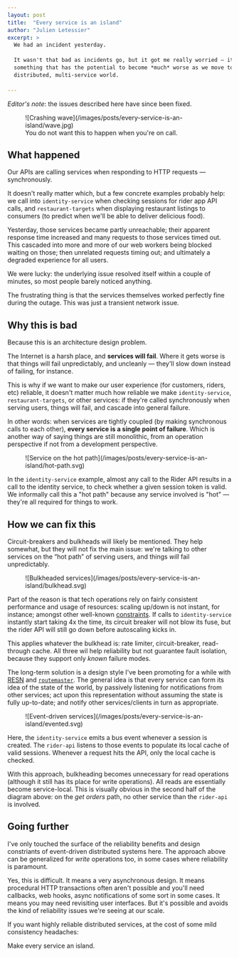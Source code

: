 ```yaml
---
layout: post
title:  "Every service is an island"
author: "Julien Letessier"
excerpt: >
  We had an incident yesterday.

  It wasn't that bad as incidents go, but it got me really worried — it's
  something that has the potential to become *much* worse as we move towards a
  distributed, multi-service world.

---
```


_Editor's note_: the issues described here have since been fixed.

<figure>
![Crashing wave](/images/posts/every-service-is-an-island/wave.jpg)
<figcaption>
You do not want this to happen when you're on call.
</figcaption>
</figure>



## What happened

Our APIs are calling services when responding to HTTP requests — synchronously.

It doesn't really matter which, but a few concrete examples probably help: we
call into `identity-service` when checking sessions for rider app API calls, and
`restaurant-targets` when displaying restaurant listings to consumers (to
predict when we'll be able to deliver delicious food).

Yesterday, those services became partly unreachable; their apparent response
time increased and many requests to those services timed out. This cascaded into
more and more of our web workers being blocked waiting on those; then unrelated
requests timing out; and ultimately a degraded experience for all users.

We were lucky: the underlying issue resolved itself within a couple of minutes,
so most people barely noticed anything.

The frustrating thing is that the services themselves worked perfectly fine
during the outage. This was just a transient network issue.


## Why this is bad

Because this is an architecture design problem.

The Internet is a harsh place, and **services will fail**. Where it gets worse
is that things will fail unpredictably, and uncleanly — they'll slow down
instead of failing, for instance.

This is why if we want to make our user experience (for customers, riders, etc)
reliable, it doesn't matter much how reliable we make `identity-service`,
`restaurant-targets`, or other services: if they're called synchronously when
serving users, things will fail, and cascade into general failure.

In other words: when services are tightly coupled (by making synchronous calls
to each other), **every service is a single point of failure**. Which is another
way of saying things are still monolithic, from an operation perspective if not
from a development perspective.

<figure>
![Service on the hot path](/images/posts/every-service-is-an-island/hot-path.svg)
</figure>

In the `identity-service` example, almost any call to the Rider API results in
a call to the identity service, to check whether a given session token is valid.
We informally call this a "hot path" because any service involved is "hot" —
they're all required for things to work.



## How we can fix this

Circuit-breakers and bulkheads will likely be mentioned. They help somewhat, but
they will not fix the main issue: we're talking to other services on the “hot
path” of serving users, and things *will* fail unpredictably.

<figure>
![Bulkheaded services](/images/posts/every-service-is-an-island/bulkhead.svg)
</figure>

Part of the reason is that tech operations rely on fairly consistent performance
and usage of resources: scaling up/down is not instant, for instance; amongst
other well-known
[constraints](https://en.wikipedia.org/wiki/Fallacies_of_distributed_computing).
If calls to `identity-service` instantly start taking 4x the time, its circuit
breaker will not blow its fuse, but the rider API will still go down before
autoscaling kicks in.

This applies whatever the bulkhead is: rate limiter, circuit-breaker,
read-through cache. All three wil help reliability but not guarantee fault
isolation, because they support only _known_ failure modes.


The long-term solution is a design style I've been promoting for a while with
[RESN](http://dec0de.me/2014/09/resn-routemaster) and
[`routemaster`](https://github.com/deliveroo/routemaster). The general idea is
that every service can form its idea of the state of the world, by passively
listening for notifications from other services; act upon this representation
without assuming the state is fully up-to-date; and notify other
services/clients in turn as appropriate.

<figure>
![Event-driven services](/images/posts/every-service-is-an-island/evented.svg)
</figure>

Here, the `identity-service` emits a bus event whenever a session is created.
The `rider-api` listens to those events to populate its local cache of valid
sessions. Whenever a request hits the API, only the local cache is checked.

With this approach, bulkheading becomes unnecessary for read operations
(although it still has its place for write operations). All reads are
essentially become service-local. This is visually obvious in the second half of
the diagram above: on the _get orders_ path, no other service than the
`rider-api` is involved.

## Going further

I've only touched the surface of the reliability benefits and design constriants
of event-driven distributed systems here. The approach above can be generalized
for _write_ operations too, in some cases where reliability is paramount.

Yes, this is difficult. It means a very asynchronous design. It means procedural
HTTP transactions often aren't possible and you'll need callbacks, web hooks,
async notifications of some sort in some cases. It means you may need revisiting
user interfaces.  But it's possible and avoids the kind of reliability issues
we're seeing at our scale.

If you want highly reliable distributed services, at the cost of some mild
consistency headaches:

Make every service an island.



